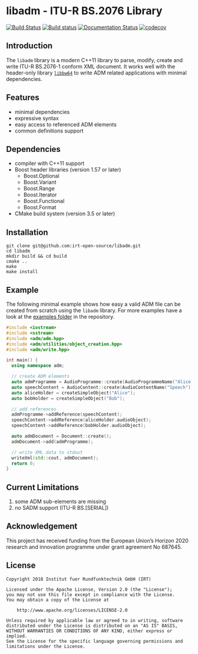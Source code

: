 # libadm - ITU-R BS.2076 Library

[![Build Status](https://travis-ci.org/IRT-Open-Source/libadm.svg?branch=master)](https://travis-ci.org/IRT-Open-Source/libadm)
[![Build status](https://ci.appveyor.com/api/projects/status/jcjsk0d2h12br5qc/branch/master?svg=true)](https://ci.appveyor.com/project/opensourceirt/libadm/branch/master)
[![Documentation Status](https://readthedocs.org/projects/libadm/badge/?version=latest)](https://libadm.readthedocs.io/en/latest/?badge=latest)
[![codecov](https://codecov.io/gh/IRT-Open-Source/libadm/branch/master/graph/badge.svg)](https://codecov.io/gh/IRT-Open-Source/libadm)

## Introduction

The `libadm` library is a modern C++11 library to parse, modify, create and
write ITU-R BS.2076-1 conform XML document. It works well with the header-only
library [`libbw64`](https://github.com/irt-open-source/libbw64) to write ADM
related applications with minimal dependencies.

## Features

- minimal dependencies
- expressive syntax
- easy access to referenced ADM elements
- common definitions support

## Dependencies

- compiler with C++11 support
- Boost header libraries (version 1.57 or later)
  - Boost.Optional
  - Boost.Variant
  - Boost.Range
  - Boost.Iterator
  - Boost.Functional
  - Boost.Format
- CMake build system (version 3.5 or later)

## Installation

```
git clone git@github.com:irt-open-source/libadm.git
cd libadm
mkdir build && cd build
cmake ..
make
make install
```

## Example

The following minimal example shows how easy a valid ADM file can be created
from scratch using the `libadm` library. For more examples have a look at the
[examples folder](examples) in the repository.

```cpp
#include <iostream>
#include <sstream>
#include <adm/adm.hpp>
#include <adm/utilities/object_creation.hpp>
#include <adm/write.hpp>

int main() {
  using namespace adm;

  // create ADM elements
  auto admProgramme = AudioProgramme::create(AudioProgrammeName("Alice and Bob talking"));
  auto speechContent = AudioContent::create(AudioContentName("Speech"));
  auto aliceHolder = createSimpleObject("Alice");
  auto bobHolder = createSimpleObject("Bob");

  // add references
  admProgramme->addReference(speechContent);
  speechContent->addReference(aliceHolder.audioObject);
  speechContent->addReference(bobHolder.audioObject);

  auto admDocument = Document::create();
  admDocument->add(admProgramme);

  // write XML data to stdout
  writeXml(std::cout, admDocument);
  return 0;
}
```

## Current Limitations

1. some ADM sub-elements are missing
2. no SADM support (ITU-R BS.[SERIAL])

## Acknowledgement

This project has received funding from the European Union’s Horizon 2020
research and innovation programme under grant agreement No 687645.

## License

```
Copyright 2018 Institut fuer Rundfunktechnik GmbH (IRT)

Licensed under the Apache License, Version 2.0 (the "License");
you may not use this file except in compliance with the License.
You may obtain a copy of the License at

    http://www.apache.org/licenses/LICENSE-2.0

Unless required by applicable law or agreed to in writing, software
distributed under the License is distributed on an "AS IS" BASIS,
WITHOUT WARRANTIES OR CONDITIONS OF ANY KIND, either express or implied.
See the License for the specific language governing permissions and
limitations under the License.
```
